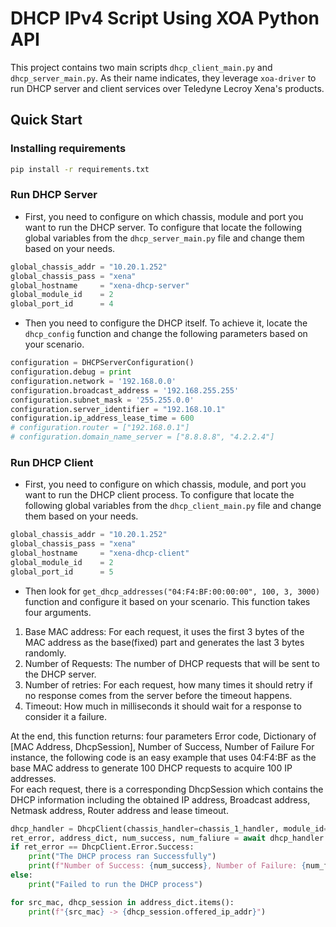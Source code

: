 # DHCP IPv4 Script Using XOA Python API

This project contains two main scripts ``dhcp_client_main.py`` and ``dhcp_server_main.py``. As their name indicates, they leverage ``xoa-driver`` to run DHCP server and client services over Teledyne Lecroy Xena's products.

## Quick Start

### Installing requirements
```sh
pip install -r requirements.txt
```

### Run DHCP Server
* First, you need to configure on which chassis, module and port you want to run the DHCP server. To configure that locate the following global variables from the ``dhcp_server_main.py`` file and change them based on your needs.

```python
global_chassis_addr = "10.20.1.252"
global_chassis_pass = "xena"
global_hostname     = "xena-dhcp-server"
global_module_id    = 2
global_port_id      = 4
```
* Then you need to configure the DHCP itself. To achieve it, locate the ``dhcp_config`` function and change the following parameters based on your scenario.

```python
configuration = DHCPServerConfiguration()
configuration.debug = print
configuration.network = '192.168.0.0'
configuration.broadcast_address = '192.168.255.255'
configuration.subnet_mask = '255.255.0.0'
configuration.server_identifier = "192.168.10.1"
configuration.ip_address_lease_time = 600
# configuration.router = ["192.168.0.1"]
# configuration.domain_name_server = ["8.8.8.8", "4.2.2.4"]
```

### Run DHCP Client
* First, you need to configure on which chassis, module, and port you want to run the DHCP client process. To configure that locate the following global variables from the ``dhcp_client_main.py`` file and change them based on your needs.

```python
global_chassis_addr = "10.20.1.252"
global_chassis_pass = "xena"
global_hostname     = "xena-dhcp-client"
global_module_id    = 2
global_port_id      = 5
```

* Then look for ``get_dhcp_addresses("04:F4:BF:00:00:00", 100, 3, 3000)`` function and configure it based on your scenario. This function takes four arguments.
1. Base MAC address: For each request, it uses the first 3 bytes of the MAC address as the base(fixed) part and generates the last 3 bytes randomly.
2. Number of Requests: The number of DHCP requests that will be sent to the DHCP server.
3. Number of retries: For each request, how many times it should retry if no response comes from the server before the timeout happens.
4. Timeout: How much in milliseconds it should wait for a response to consider it a failure.


At the end, this function returns: four parameters Error code, Dictionary of [MAC Address, DhcpSession], Number of Success, Number of Failure
For instance, the following code is an easy example that uses 04:F4:BF as the base MAC address to generate 100 DHCP requests to acquire 100 IP addresses.\
For each request, there is a corresponding DhcpSession which contains the DHCP information including the obtained IP address, Broadcast address, Netmask address, Router address and lease timeout.  

```python
dhcp_handler = DhcpClient(chassis_handler=chassis_1_handler, module_id=global_module_id, port_id=global_port_id)
ret_error, address_dict, num_success, num_faliure = await dhcp_handler.get_dhcp_addresses("04:F4:BF:00:00:00", 100, 3, 3000)
if ret_error == DhcpClient.Error.Success:
    print("The DHCP process ran Successfully")
    print(f"Number of Success: {num_success}, Number of Failure: {num_faliure}")
else:
    print("Failed to run the DHCP process")

for src_mac, dhcp_session in address_dict.items():
    print(f"{src_mac} -> {dhcp_session.offered_ip_addr}")
```
